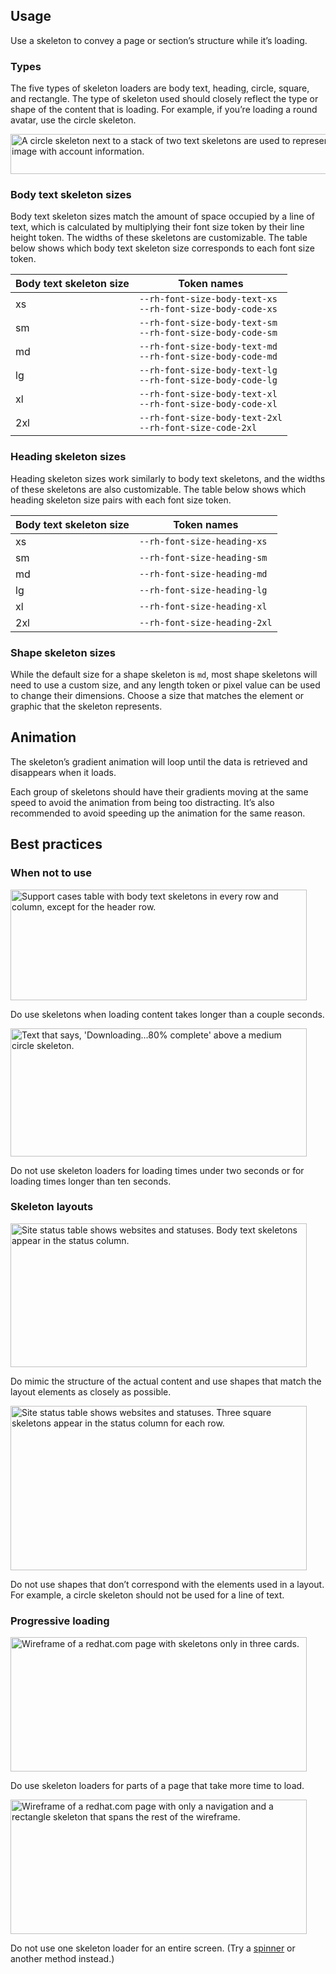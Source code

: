 ## Usage

Use a skeleton to convey a page or section’s structure while it’s loading.

### Types

The five types of skeleton loaders are body text, heading, circle, square, and rectangle. The type of skeleton used should closely reflect the type or shape of the content that is loading. For example, if you’re loading a round avatar, use the circle skeleton.

<uxdot-example color-palette="lightest">
  <img alt="A circle skeleton next to a stack of two text skeletons are used to represent an avatar image with account information."
       src="../skeleton-guidelines-types.svg"
       width="602"
       height="64">
</uxdot-example>

### Body text skeleton sizes

Body text skeleton sizes match the amount of space occupied by a line of text, which is calculated by multiplying their font size token by their line height token. The widths of these skeletons are customizable. The table below shows which body text skeleton size corresponds to each font size token.

<rh-table>

| Body text skeleton size | Token names                                                                                            |
|-------------------------|--------------------------------------------------------------------------------------------------------|
| xs                      | `--rh-font-size-body-text-xs` <br> `--rh-font-size-body-code-xs`                                       |
| sm                      | `--rh-font-size-body-text-sm` <br> `--rh-font-size-body-code-sm`                                       |
| md                      | `--rh-font-size-body-text-md` <br> `--rh-font-size-body-code-md`                                       |
| lg                      | `--rh-font-size-body-text-lg` <br> `--rh-font-size-body-code-lg`                                       |
| xl                      | `--rh-font-size-body-text-xl` <br> `--rh-font-size-body-code-xl`                                       |
| 2xl                     | `--rh-font-size-body-text-2xl` <br> `--rh-font-size-code-2xl`                                          |

</rh-table>

### Heading skeleton sizes

Heading skeleton sizes work similarly to body text skeletons, and the widths of these skeletons are also customizable. The table below shows which heading skeleton size pairs with each font size token.

<rh-table>

| Body text skeleton size | Token names                                                       |
|-------------------------|-------------------------------------------------------------------|
| xs                      | `--rh-font-size-heading-xs`                                       |
| sm                      | `--rh-font-size-heading-sm`                                       |
| md                      | `--rh-font-size-heading-md`                                       |
| lg                      | `--rh-font-size-heading-lg`                                       |
| xl                      | `--rh-font-size-heading-xl`                                       |
| 2xl                     | `--rh-font-size-heading-2xl`                                      |

</rh-table>


### Shape skeleton sizes

While the default size for a shape skeleton is `md`, most shape skeletons will need to use a custom size, and any length token or pixel value can be used to change their dimensions. Choose a size that matches the element or graphic that the skeleton represents.

## Animation

The skeleton’s gradient animation will loop until the data is retrieved and disappears when it loads. 

Each group of skeletons should have their gradients moving at the same speed to avoid the animation from being too distracting. It’s also recommended to avoid speeding up the animation for the same reason.

## Best practices

### When not to use

<div class="grid sm-two-columns">
  <uxdot-best-practice variant="do">
    <uxdot-example color-palette="lightest" slot="image">
      <img alt="Support cases table with body text skeletons in every row and column, except for the header row."
           src="../skeleton-guidelines-best-practice-1-do.svg"
           width="474"
           height="177">
    </uxdot-example>
    <p>Do use skeletons when loading content takes longer than a couple seconds.</p>
  </uxdot-best-practice>

  <uxdot-best-practice variant="dont">
    <uxdot-example color-palette="lightest" slot="image">
      <img alt="Text that says, 'Downloading...80% complete' above a medium circle skeleton."
           src="../skeleton-guidelines-best-practice-1-dont.svg"
           width="474"
           height="205">
    </uxdot-example>
    <p>Do not use skeleton loaders for loading times under two seconds or for loading times longer than ten seconds.</p>
  </uxdot-best-practice>
</div>

### Skeleton layouts

<div class="grid sm-two-columns">
  <uxdot-best-practice variant="do">
    <uxdot-example color-palette="lightest" slot="image">
      <img alt="Site status table shows websites and statuses. Body text skeletons appear in the status column."
           src="../skeleton-guidelines-best-practice-2-do.svg"
           width="474"
           height="230">
    </uxdot-example>
    <p>Do mimic the structure of the actual content and use shapes that match the layout elements as closely as possible.</p>
  </uxdot-best-practice>

  <uxdot-best-practice variant="dont">
    <uxdot-example color-palette="lightest" slot="image">
      <img alt="Site status table shows websites and statuses. Three square skeletons appear in the status column for each row."
           src="../skeleton-guidelines-best-practice-2-dont.svg"
           width="474"
           height="263">
    </uxdot-example>
    <p>Do not use shapes that don’t correspond with the elements used in a layout. For example, a circle skeleton should not be used for a line of text.</p>
  </uxdot-best-practice>
</div>

### Progressive loading

<div class="grid sm-two-columns">
  <uxdot-best-practice variant="do">
    <uxdot-example color-palette="lightest" slot="image">
      <img alt="Wireframe of a redhat.com page with skeletons only in three cards."
           src="../skeleton-guidelines-best-practice-3-do.svg"
           width="474"
           height="215">
    </uxdot-example>
    <p>Do use skeleton loaders for parts of a page that take more time to load.</p>
  </uxdot-best-practice>

  <uxdot-best-practice variant="dont">
    <uxdot-example color-palette="lightest" slot="image">
      <img alt="Wireframe of a redhat.com page with only a navigation and a rectangle skeleton that spans the rest of the wireframe."
           src="../skeleton-guidelines-best-practice-3-dont.svg"
           width="474"
           height="215">
    </uxdot-example>
    <p>Do not use one skeleton loader for an entire screen. (Try a <a href="/elements/spinner/">spinner</a> or another method instead.)</p>
  </uxdot-best-practice>
</div>
